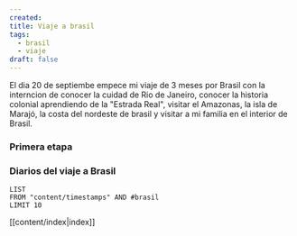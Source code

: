 ```yaml
---
created: 
title: Viaje a brasil
tags:
  - brasil
  - viaje
draft: false
---
```


El dia 20 de septiembe empece mi viaje de 3 meses por Brasil con la interncion de conocer la cuidad de Rio de Janeiro, conocer la historia colonial aprendiendo de la "Estrada Real", visitar el Amazonas, la isla de Marajó, la costa del nordeste de brasil y visitar a mi familia en el interior de Brasil.

### Primera etapa


### Diarios del viaje a Brasil
```dataview
LIST
FROM "content/timestamps" AND #brasil 
LIMIT 10
```






[[content/index|index]]
